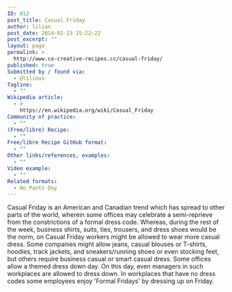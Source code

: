 ```yaml
---
ID: 812
post_title: Casual Friday
author: lilian
post_date: 2014-02-13 15:22:22
post_excerpt: ""
layout: page
permalink: >
  http://www.co-creative-recipes.cc/casual-friday/
published: true
Submitted by / found via:
  - @lilious
Tagline:
  - ""
Wikipedia article:
  - >
    https://en.wikipedia.org/wiki/Casual_Friday
Community of practice:
  - ""
(Free/libre) Recipe:
  - ""
Free/libre Recipe GitHub format:
  - ""
Other links/references, examples:
  - ""
Video example:
  - ""
Related formats:
  - No Pants Day
---
```

Casual Friday is an American and Canadian trend which has spread to other parts of the world, wherein some offices may celebrate a semi-reprieve from the constrictions of a formal dress code. Whereas, during the rest of the week, business shirts, suits, ties, trousers, and dress shoes would be the norm, on Casual Friday workers might be allowed to wear more casual dress. Some companies might allow jeans, casual blouses or T-shirts, hoodies, track jackets, and sneakers/running shoes or even stocking feet, but others require business casual or smart casual dress. Some offices allow a themed dress down day. On this day, even managers in such workplaces are allowed to dress down. In workplaces that have no dress codes some employees enjoy 'Formal Fridays' by dressing up on Friday.